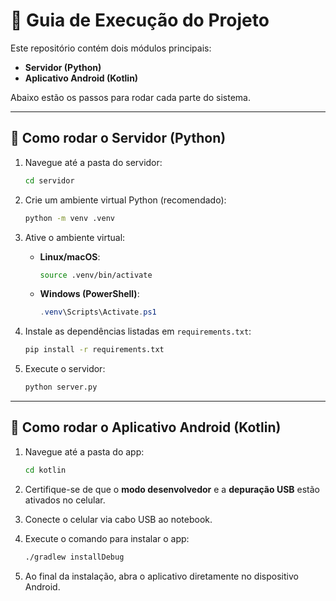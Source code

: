 # 📌 Guia de Execução do Projeto

Este repositório contém dois módulos principais:  
- **Servidor (Python)**  
- **Aplicativo Android (Kotlin)**  

Abaixo estão os passos para rodar cada parte do sistema.

---

## 🚀 Como rodar o **Servidor (Python)**

1. Navegue até a pasta do servidor:
   ```bash
   cd servidor
   ```

2. Crie um ambiente virtual Python (recomendado):
   ```bash
   python -m venv .venv
   ```

3. Ative o ambiente virtual:
   - **Linux/macOS**:
     ```bash
     source .venv/bin/activate
     ```
   - **Windows (PowerShell)**:
     ```powershell
     .venv\Scripts\Activate.ps1
     ```

4. Instale as dependências listadas em `requirements.txt`:
   ```bash
   pip install -r requirements.txt
   ```

5. Execute o servidor:
   ```bash
   python server.py
   ```

---

## 📱 Como rodar o **Aplicativo Android (Kotlin)**

1. Navegue até a pasta do app:
   ```bash
   cd kotlin
   ```

2. Certifique-se de que o **modo desenvolvedor** e a **depuração USB** estão ativados no celular.

3. Conecte o celular via cabo USB ao notebook.

4. Execute o comando para instalar o app:
   ```bash
   ./gradlew installDebug
   ```

5. Ao final da instalação, abra o aplicativo diretamente no dispositivo Android.
